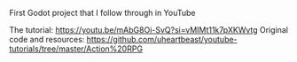 First Godot project that I follow through in YouTube


The tutorial: https://youtu.be/mAbG8Oi-SvQ?si=vMIMt11k7pXKWvtg
Original code and resources: https://github.com/uheartbeast/youtube-tutorials/tree/master/Action%20RPG
